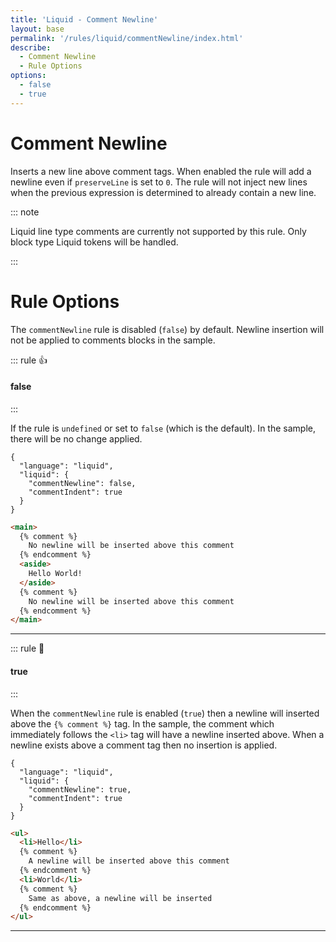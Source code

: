 ```yaml
---
title: 'Liquid - Comment Newline'
layout: base
permalink: '/rules/liquid/commentNewline/index.html'
describe:
  - Comment Newline
  - Rule Options
options:
  - false
  - true
---
```


# Comment Newline

Inserts a new line above comment tags. When enabled the rule will add a newline even if `preserveLine` is set to `0`. The rule will not inject new lines when the previous expression is determined to already contain a new line.

::: note

Liquid line type comments are currently not supported by this rule. Only block type Liquid tokens will be handled.

:::

# Rule Options

The `commentNewline` rule is disabled (`false`) by default. Newline insertion will not be applied to comments blocks in the sample.

::: rule 👍

#### false

:::

If the rule is `undefined` or set to `false` (which is the default). In the sample, there will be no change applied.

```json:rules
{
  "language": "liquid",
  "liquid": {
    "commentNewline": false,
    "commentIndent": true
  }
}
```

<!--prettier-ignore-->
```html
<main>
  {% comment %}
    No newline will be inserted above this comment
  {% endcomment %}
  <aside>
    Hello World!
  </aside>
  {% comment %}
    No newline will be inserted above this comment
  {% endcomment %}
</main>
```

---

::: rule 🙌

#### true

:::

When the `commentNewline` rule is enabled (`true`) then a newline will inserted above the `{% comment %}` tag. In the sample, the comment which immediately follows the `<li>` tag will have a newline inserted above. When a newline exists above a comment tag then no insertion is applied.

```json:rules
{
  "language": "liquid",
  "liquid": {
    "commentNewline": true,
    "commentIndent": true
  }
}
```

<!--prettier-ignore-->
```html
<ul>
  <li>Hello</li>
  {% comment %}
    A newline will be inserted above this comment
  {% endcomment %}
  <li>World</li>
  {% comment %}
    Same as above, a newline will be inserted
  {% endcomment %}
</ul>
```

---

